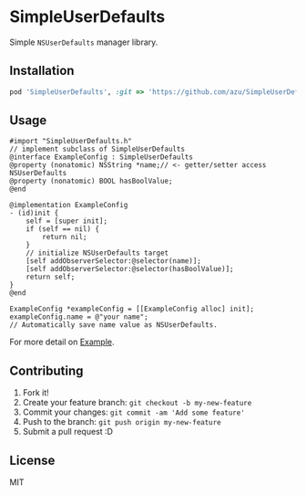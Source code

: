 # SimpleUserDefaults
<!-- [![Build Status](https://travis-ci.org/azu/SimpleUserDefaults.png)](https://travis-ci.org/azu/SimpleUserDefaults) -->

Simple ``NSUserDefaults`` manager library.

## Installation

```ruby
pod 'SimpleUserDefaults', :git => 'https://github.com/azu/SimpleUserDefaults.git'
```

## Usage

```objc
#import "SimpleUserDefaults.h"
// implement subclass of SimpleUserDefaults
@interface ExampleConfig : SimpleUserDefaults
@property (nonatomic) NSString *name;// <- getter/setter access NSUserDefaults
@property (nonatomic) BOOL hasBoolValue;
@end

@implementation ExampleConfig
- (id)init {
    self = [super init];
    if (self == nil) {
        return nil;
    }
    // initialize NSUserDefaults target
    [self addObserverSelector:@selector(name)];
    [self addObserverSelector:@selector(hasBoolValue)];
    return self;
}
@end
```

```objc
ExampleConfig *exampleConfig = [[ExampleConfig alloc] init];
exampleConfig.name = @"your name";
// Automatically save name value as NSUserDefaults.
```

For more detail on [Example](Example).

## Contributing

1. Fork it!
2. Create your feature branch: `git checkout -b my-new-feature`
3. Commit your changes: `git commit -am 'Add some feature'`
4. Push to the branch: `git push origin my-new-feature`
5. Submit a pull request :D

## License

MIT
